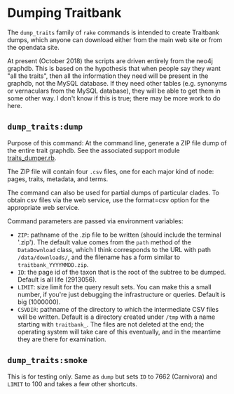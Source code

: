 # Dumping Traitbank

The `dump_traits` family of `rake` commands is intended to create
Traitbank dumps, which anyone can download either from the main web
site or from the opendata site.

At present (October 2018) the scripts are driven entirely from the
neo4j graphdb.  This is based on the hypothesis that when people say
they want "all the traits", then all the information they need will be
present in the graphdb, not the MySQL database.  If they need other
tables (e.g. synonyms or vernaculars from the MySQL database), they
will be able to get them in some other way.  I don't know if this is
true; there may be more work to do here.

## `dump_traits:dump`

Purpose of this command: At the command line, generate a ZIP file
dump of the entire trait graphdb.  See the associated support module
[traits_dumper.rb](../app/support/trait_bank/traits_dumper.rb).

The ZIP file will contain four `.csv` files, one for each major kind
of node: pages, traits, metadata, and terms.

The command can also be used for partial dumps of particular clades.
To obtain csv files via the web service, use the format=csv option
for the appropriate web service.

Command parameters are passed via environment variables:

 - `ZIP`: pathname of the .zip file to be written (should include
         the terminal '.zip').  The default value comes from the `path` method
         of the `DataDownload` class, which I think
         corresponds to the URL with path `/data/downloads/`, and the filename 
         has a form similar to `traitbank_YYYYMMDD.zip`.
 - `ID`: the page id of the taxon that is the root of the subtree to
        be dumped.  Default is all life (2913056).
 - `LIMIT`: size limit for the query result sets.  You can make this a small
            number, if you're just debugging the infrastructure or queries.
            Default is big (1000000).
 - `CSVDIR`:  pathname of the directory to which the intermediate CSV 
            files will be written.  Default is a directory created
        under `/tmp` with a name starting with `traitbank_`.
        The files are not deleted at the end; the operating system will take
        care of this eventually, and in the meantime they are there
        for examination.

## `dump_traits:smoke`

This is for testing only.  Same as `dump` but sets `ID` to 7662
(Carnivora) and `LIMIT` to 100 and takes a few other shortcuts.
